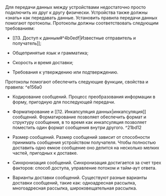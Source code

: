 Для передачи данных между устройствами недостаточно просто подключить их друг к другу физически. Устройства также должны «знать» как передавать данные. Установить правила передачи данных помогают протоколы. Протоколы должны соответствовать следующим требованиям:

- [[13. Доступ к данным#^4b0edf|Известные отправитель и получатель]];

- Общепринятые язык и грамматика;

- Скорость и время доставки;

- Требования к утверждению или подтверждению.

Протоколы помогают обеспечить следующие функции, свойства и правила: ^e156a0

- Кодирование сообщений. Процесс преобразования информации в форму, пригодную для последующей передачи.

- Форматирование и [[12. Инкапсуляция данных|инкапсуляция]] сообщений. Форматирование позволяет обеспечить формат и структуру сообщения, в то время как инкапсуляция позволяет поместить один формат сообщения внутри другого.
 ^21bd12
- Размер сообщений. Размер сообщений зависит от способности принимать сообщения устройством получателя. Чтобы полностью доставить одно емкое сообщение оно делится на несколько мелких частей, пригодных к доставке.

- Синхронизация сообщений. Синхронизация достигается за счет трех факторов: способ доступа, управление потоком и тайм-аут ответа.

- Варианты доставки сообщений. Существуют разные варианты доставки сообщений, такие как: одноадресная рассылка, многоадресная рассылка, широковещательная рассылка.